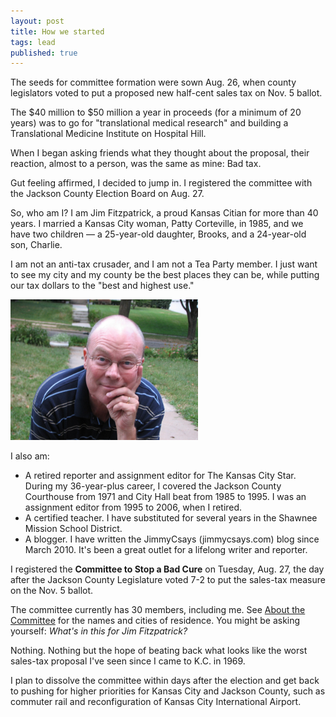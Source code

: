 ```yaml
---
layout: post
title: How we started
tags: lead
published: true
---
```


The seeds for committee formation were sown Aug. 26, when county legislators voted to put a proposed new half-cent sales tax on Nov. 5 ballot.   

The $40 million to $50 million a year in proceeds (for a minimum of 20 years) was to go for "translational medical research" and building a Translational Medicine Institute on Hospital Hill. 

When I began asking friends what they thought about the proposal, their reaction, almost to a person, was the same as mine: Bad tax.

Gut feeling affirmed, I decided to jump in. I registered the committee with the Jackson County Election Board on Aug. 27.

So, who am I? I am Jim Fitzpatrick, a proud Kansas Citian for more than 40 years. I married a Kansas City woman, Patty Corteville, in 1985, and we have two children — a 25-year-old daughter, Brooks, and a 24-year-old son, Charlie.

I am not an anti-tax crusader, and I am not a Tea Party member. I just want to see my city and my county be the best places they can be, while putting our tax dollars to the "best and highest use."  

<img class="img-responsive" src="/img/jimfitz.jpg" width="300" height="225" />

I also am:

- A retired reporter and assignment editor for The Kansas City Star. During my 36-year-plus career, I covered the Jackson County Courthouse from 1971 and City Hall beat from 1985 to 1995. I was an assignment editor from 1995 to 2006, when I retired.
- A certified teacher. I have substituted for several years in the Shawnee Mission School District.
- A blogger. I have written the JimmyCsays (jimmycsays.com) blog since March 2010. It's been a great outlet for a lifelong writer and reporter.    

I registered the **Committee to Stop a Bad Cure** on Tuesday, Aug. 27, the day after the Jackson County Legislature voted 7-2 to put the sales-tax measure on the Nov. 5 ballot.

The committee currently has 30 members, including me. See [About the Committee](/about-the-committee) for the names and cities of residence.
You might be asking yourself: _What's in this for Jim Fitzpatrick?_

Nothing. Nothing but the hope of beating back what looks like the worst sales-tax proposal I've seen since I came to K.C. in 1969. 

I plan to dissolve the committee within days after the election and get back to pushing for higher priorities for Kansas City and Jackson County, such as commuter rail and reconfiguration of Kansas City International Airport.
